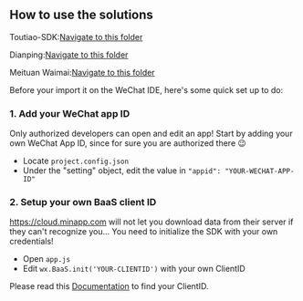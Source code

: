 ## How to use the solutions

Toutiao-SDK:[Navigate to this folder](solutions/toutiao-sdk/)

Dianping:[Navigate to this folder](solutions/dianping/)

Meituan Waimai:[Navigate to this folder](solutions/waimai/)

Before your import it on the WeChat IDE, here's some quick set up to do:

### 1. Add your WeChat app ID

Only authorized developers can open and edit an app!
Start by adding your own WeChat App ID, since for sure you are authorized there 😉

- Locate `project.config.json`
- Under the "setting" object, edit the value in `"appid": "YOUR-WECHAT-APP-ID"`

### 2. Setup your own BaaS client ID

https://cloud.minapp.com will not let you download data from their server if they can't recognize you... You need to initialize the SDK with your own credentials!

- Open `app.js`
- Edit `wx.BaaS.init('YOUR-CLIENTID')` with your own ClientID

Please read this [Documentation](https://doc.minapp.com/js-sdk/wechat/) to find your ClientID.
